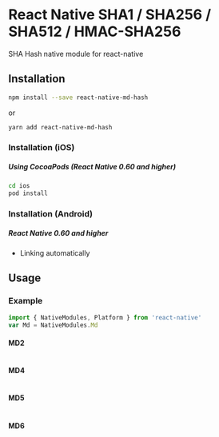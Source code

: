 # React Native SHA1 / SHA256 / SHA512 / HMAC-SHA256

SHA Hash native module for react-native

## Installation

```sh
npm install --save react-native-md-hash
```

or

```sh
yarn add react-native-md-hash
```

### Installation (iOS)

##### Using CocoaPods (React Native 0.60 and higher)

```sh
cd ios
pod install
```

### Installation (Android)

##### React Native 0.60 and higher
- Linking automatically

## Usage

### Example

```js
import { NativeModules, Platform } from 'react-native'
var Md = NativeModules.Md

```

#### MD2
```ts

```

#### MD4
```ts

```

#### MD5
```ts

```

#### MD6
```ts

```
